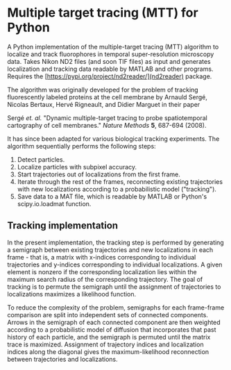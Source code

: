 # Multiple target tracing (MTT) for Python

A Python implementation of the multiple-target tracing (MTT) algorithm to localize and track fluorophores in temporal super-resolution microscopy data. Takes Nikon ND2 files (and soon TIF files) as input and generates localization and tracking data readable by MATLAB and other programs. Requires the [https://pypi.org/project/nd2reader/](nd2reader) package.

The algorithm was originally developed for the problem of tracking fluorescently labeled proteins at the cell membrane by Arnauld Sergé, Nicolas Bertaux, Hervé Rigneault, and Didier Marguet in their paper

Sergé *et. al.* "Dynamic multiple-target tracing to probe spatiotemporal cartography of cell membranes." *Nature Methods* **5**, 687-694 (2008).

It has since been adapted for various biological tracking experiments. The algorithm sequentially performs the following steps:
1. Detect particles.
2. Localize particles with subpixel accuracy.
3. Start trajectories out of localizations from the first frame.
4. Iterate through the rest of the frames, reconnecting existing trajectories with new localizations according to a probabilistic model ("tracking").
5. Save data to a MAT file, which is readable by MATLAB or Python's scipy.io.loadmat function.

## Tracking implementation 

In the present implementation, the tracking step is performed by generating a semigraph between existing trajectories and new localizations in each frame - that is, a matrix with x-indices corresponding to individual trajectories and y-indices corresponding to individual localizations. A given element is nonzero if the corresponding localization lies within the maximum search radius of the corresponding trajectory. The goal of tracking is to permute the semigraph until the assignment of trajectories to localizations maximizes a likelihood function.

To reduce the complexity of the problem, semigraphs for each frame-frame comparison are split into independent sets of connected components. Arrows in the semigraph of each connected component are then weighted according to a probabilistic model of diffusion that incorporates that past history of each particle, and the semigraph is permuted until the matrix trace is maximized. Assignment of trajectory indices and localization indices along the diagonal gives the maximum-likelihood reconnection between trajectories and localizations.
